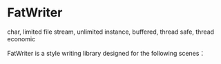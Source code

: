 # FatWriter
char, limited file stream, unlimited instance, buffered, thread safe, thread economic

FatWriter is a <cstdio> style writing library designed for the following scenes：
